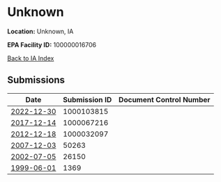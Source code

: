 # Unknown

**Location:** Unknown, IA

**EPA Facility ID:** 100000016706

[Back to IA Index](../../index.md)

## Submissions

| Date | Submission ID | Document Control Number |
|------|--------------|-------------------------|
| [2022-12-30](submissions/1000103815.md) | 1000103815 |  |
| [2017-12-14](submissions/1000067216.md) | 1000067216 |  |
| [2012-12-18](submissions/1000032097.md) | 1000032097 |  |
| [2007-12-03](submissions/50263.md) | 50263 |  |
| [2002-07-05](submissions/26150.md) | 26150 |  |
| [1999-06-01](submissions/1369.md) | 1369 |  |
